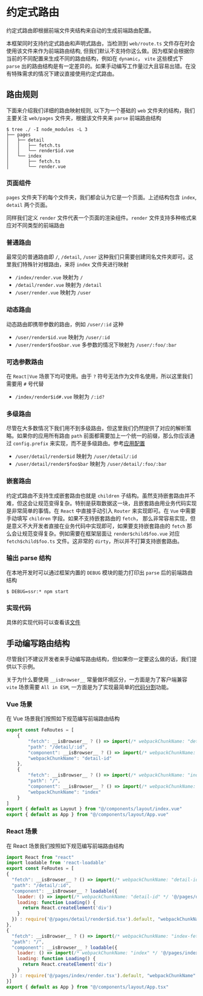 # 约定式路由

约定式路由即根据前端文件夹结构来自动的生成前端路由配置。  

本框架同时支持约定式路由和声明式路由，当检测到 `web/route.ts` 文件存在时会使用该文件来作为前端路由结构, 但我们默认不支持你这么做。因为框架会根据你当前的不同配置来生成不同的路由结构，例如在 `dynamic`， `vite` 这些模式下 `parse` 出的路由结构是有一定差异的。如果手动编写工作量过大且容易出错。在没有特殊需求的情况下建议直接使用约定式路由。

## 路由规则

下面来介绍我们详细的路由映射规则, 以下为一个基础的 `web` 文件夹的结构，我们主要关注 `web/pages` 文件夹，根据该文件夹来 `parse` 前端路由结构

```shell
$ tree ./ -I node_modules -L 3
├── pages
│   ├── detail
│   │   ├── fetch.ts
│   │   └── render$id.vue
│   └── index
│       ├── fetch.ts
│       └── render.vue
```

### 页面组件

`pages` 文件夹下的每个文件夹，我们都会认为它是一个页面。上述结构包含 `index`, `detail` 两个页面。

同样我们定义 `render` 文件代表一个页面的渲染组件。`render` 文件支持多种格式来应对不同类型的前端路由

### 普通路由

最常见的普通路由即 `/`, `/detail`, `/user` 这种我们只需要创建同名文件夹即可。这里我们特殊针对根路由，来将 `index` 文件夹进行映射

- `/index/render.vue` 映射为 `/`
- `/detail/render.vue` 映射为 `/detail`
- `/user/render.vue` 映射为 `/user`

### 动态路由

动态路由即携带参数的路由，例如 `/user/:id` 这种

- `/user/render$id.vue` 映射为 `/user/:id`
- `/user/render$foo$bar.vue` 多参数的情况下映射为 `/user/:foo/:bar`

### 可选参数路由

在 `React|Vue` 场景下均可使用。由于 `?` 符号无法作为文件名使用，所以这里我们需要用 `#` 号代替

- `/index/render$id#.vue` 映射为 `/:id?`

### 多级路由

尽管在大多数情况下我们用不到多级路由，但这里我们仍然提供了对应的解析策略。如果你的应用所有路由 `path` 前面都需要加上一个统一的前缀，那么你应该通过 `config.prefix` 来实现，而不是多级路由。参考[应用配置](./api$config#prefix)

- `/user/detail/render$id` 映射为 `/user/detail/:id`
- `/user/detail/render$foo$bar` 映射为 `/user/detail/:foo/:bar`

### 嵌套路由

约定式路由不支持生成嵌套路由也就是 `children` 子结构。虽然支持嵌套路由并不难，但这会让规范变得复杂。特别是获取数据这一块，且嵌套路由用业务代码实现是非常简单的事情。在 `React` 中直接手动引入 `Router` 来实现即可。在 `Vue` 中需要手动填写 `children` 字段。如果不支持嵌套路由的 `fetch`， 那么非常容易实现，但是意义不大开发者直接在业务代码中实现即可，如果要支持嵌套路由的 `fetch` 那么会让规范变得复杂。例如需要在框架层面让 `render$child$foo.vue` 对应 `fetch$child$foo.ts` 文件。这非常的 `dirty`，所以并不打算支持嵌套路由。

### 输出 parse 结构

在本地开发时可以通过框架内置的 `DEBUG` 模块的能力打印出 `parse` 后的前端路由结构

```shell
$ DEBUG=ssr:* npm start
```
### 实现代码

具体的实现代码可以查看该[文件](https://github.com/ykfe/ssr/blob/dev/packages/server-utils/src/parse.ts#L13)

## 手动编写路由结构

尽管我们不建议开发者来手动编写路由结构，但如果你一定要这么做的话，我们提供以下示例。

关于为什么要使用 `__isBrowser__` 常量做环境区分，一方面是为了客户端兼容 `vite` 场景需要 `All in ESM`, 一方面是为了实现最简单的[代码分割](./features$dynamic)功能。

### Vue 场景

在 Vue 场景我们按照如下规范编写前端路由结构

```js
export const FeRoutes = [
    {   
        "fetch": __isBrowser__ ? () => import(/* webpackChunkName: "detail-id-fetch" */ '@/pages/detail/fetch.ts') : require('@/pages/detail/fetch.ts').default,
        "path": "/detail/:id",
        "component": __isBrowser__ ? () => import(/* webpackChunkName: "detail-id" */ '@/pages/detail/render$id.vue') : require('@/pages/detail/render$id.vue').default,
        "webpackChunkName": "detail-id"
    },
    {
        "fetch": __isBrowser__ ? () => import(/* webpackChunkName: "index-fetch" */ '@/pages/index/fetch.ts') : require('@/pages/index/fetch.ts').default,
        "path": "/",
        "component": __isBrowser__ ? () => import(/* webpackChunkName: "index" */ '@/pages/index/render.vue') : require('@/pages/index/render.vue').default,
        "webpackChunkName": "index"
    }
]
export { default as Layout } from "@/components/layout/index.vue"
export { default as App } from "@/components/layout/App.vue"
```

### React 场景

在 React 场景我们按照如下规范编写前端路由结构

```js
import React from "react"
import loadable from 'react-loadable'
export const FeRoutes = [
{
  "fetch": __isBrowser__ ? () => import(/* webpackChunkName: "detail-id-fetch" */ '@/pages/detail/fetch.ts') : require('@/pages/detail/fetch.ts').default,
  "path": "/detail/:id",
  "component": __isBrowser__ ? loadable({
    loader: () => import(/* webpackChunkName: "detail-id" */ '@/pages/detail/render$id.tsx'),
    loading: function Loading() {
      return React.createElement('div')
    }
  }) : require('@/pages/detail/render$id.tsx').default, "webpackChunkName": "detail-id"
}, 
{
  "fetch": __isBrowser__ ? () => import(/* webpackChunkName: "index-fetch" */ '@/pages/index/fetch.ts') : require('@/pages/index/fetch.ts').default,
  "path": "/",
  "component": __isBrowser__ ? loadable({
    loader: () => import(/* webpackChunkName: "index" */ '@/pages/index/render.tsx'),
    loading: function Loading() {
      return React.createElement('div')
    }
  }) : require('@/pages/index/render.tsx').default, "webpackChunkName": "index"
}]
export { default as App } from "@/components/layout/App.tsx"
```